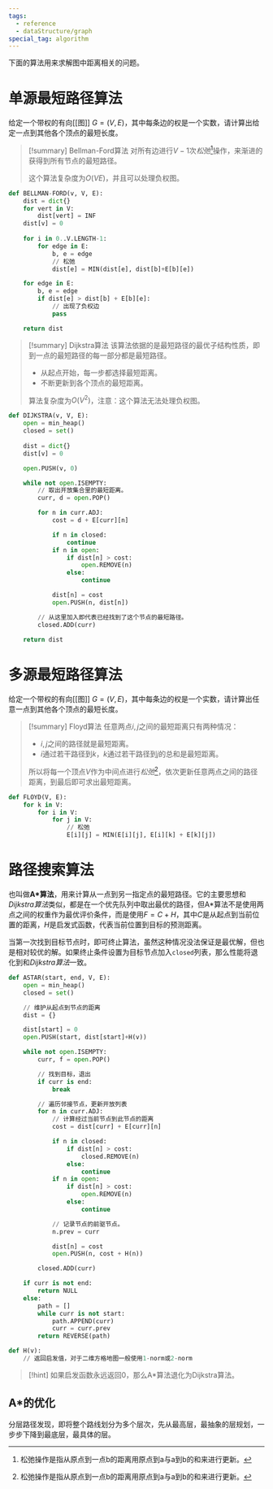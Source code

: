 ```yaml
---
tags:
  - reference
  - dataStructure/graph
special_tag: algorithm
---
```

下面的算法用来求解图中距离相关的问题。
# 单源最短路径算法

给定一个带权的有向[[图]] $G = (V, E)$，其中每条边的权是一个实数，请计算出给定一点到其他各个顶点的最短长度。

> [!summary] Bellman-Ford算法
> 对所有边进行$V-1$次*松弛*[^1]操作，来渐进的获得到所有节点的最短路径。
> 
> 这个算法复杂度为$O(VE)$，并且可以处理负权图。

```python
def BELLMAN-FORD(v, V, E):
	dist = dict{}
	for vert in V:
		dist[vert] = INF
	dist[v] = 0
		
	for i in 0..V.LENGTH-1:
		for edge in E:
			b, e = edge
			// 松弛
			dist[e] = MIN(dist[e], dist[b]+E[b][e])

	for edge in E:
		b, e = edge
		if dist[e] > dist[b] + E[b][e]:
			// 出现了负权边
			pass

	return dist
```

> [!summary] Dijkstra算法
> 该算法依据的是最短路径的最优子结构性质，即到一点的最短路径的每一部分都是最短路径。
> - 从起点开始，每一步都选择最短距离。
> - 不断更新到各个顶点的最短距离。
> 
> 算法复杂度为$O(V^2)$，注意：这个算法无法处理负权图。

```python
def DIJKSTRA(v, V, E):
	open = min_heap()
	closed = set()
	
	dist = dict{}
	dist[v] = 0

	open.PUSH(v, 0)

	while not open.ISEMPTY:
		// 取出开放集合里的最短距离。
		curr, d = open.POP()

		for n in curr.ADJ:
			cost = d + E[curr][n]

			if n in closed:
				continue
			if n in open:
				if dist[n] > cost:
					open.REMOVE(n)	
				else:
					continue

			dist[n] = cost
			open.PUSH(n, dist[n])

		// 从这里加入即代表已经找到了这个节点的最短路径。
		closed.ADD(curr)
	
	return dist
```

# 多源最短路径算法

给定一个带权的有向[[图]] $G = (V, E)$，其中每条边的权是一个实数，请计算出任意一点到其他各个顶点的最短长度。

> [!summary] Floyd算法
> 任意两点$i, j$之间的最短距离只有两种情况：
> - $i, j$之间的路径就是最短距离。
> - $i$通过若干路径到$k$，$k$通过若干路径到$j$的总和是最短距离。
> 
> 所以将每一个顶点$V$作为中间点进行*松弛*[^1]，依次更新任意两点之间的路径距离，到最后即可求出最短距离。

```python
def FLOYD(V, E):
	for k in V:
		for i in V:
			for j in V:
				// 松弛
				E[i][j] = MIN(E[i][j], E[i][k] + E[k][j])
```

# 路径搜索算法

也叫做**A\*算法**，用来计算从一点到另一指定点的最短路径。它的主要思想和*Dijkstra算法*类似，都是在一个优先队列中取出最优的路径，但A\*算法不是使用两点之间的权重作为最优评价条件，而是使用$F = C + H$，其中$C$是从起点到当前位置的距离，$H$是启发式函数，代表当前位置到目标的预测距离。

当第一次找到目标节点时，即可终止算法，虽然这种情况没法保证是最优解，但也是相对较优的解。如果终止条件设置为目标节点加入`closed`列表，那么性能将退化到和*Dijkstra算法*一致。

```python
def ASTAR(start, end, V, E):
	open = min_heap()
	closed = set()

	// 维护从起点到节点的距离
	dist = {}

	dist[start] = 0
	open.PUSH(start, dist[start]+H(v))

	while not open.ISEMPTY:
		curr, f = open.POP()	

		// 找到目标，退出
		if curr is end:
			break

		// 遍历邻接节点，更新开放列表
		for n in curr.ADJ:
			// 计算经过当前节点到此节点的距离
			cost = dist[curr] + E[curr][n]

			if n in closed:
				if dist[n] > cost:
					closed.REMOVE(n)
				else:
					continue
			if n in open:
				if dist[n] > cost:
					open.REMOVE(n)
				else:
					continue

			// 记录节点的前驱节点。
			n.prev = curr

			dist[n] = cost
			open.PUSH(n, cost + H(n))

		closed.ADD(curr)

	if curr is not end:
		return NULL
	else:
		path = []
		while curr is not start:
			path.APPEND(curr)
			curr = curr.prev
		return REVERSE(path)

def H(v):
	// 返回启发值，对于二维方格地图一般使用1-norm或2-norm
```

> [!hint]
> 如果启发函数永远返回$0$，那么A\*算法退化为Dijkstra算法。

## A\*的优化

分层路径发现，即将整个路线划分为多个层次，先从最高层，最抽象的层规划，一步步下降到最底层，最具体的层。


[^1]: 松弛操作是指从原点到一点b的距离用原点到a与a到b的和来进行更新。